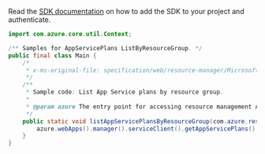 Read the [SDK documentation](https://github.com/Azure/azure-sdk-for-java/blob/azure-resourcemanager_2.12.0/sdk/resourcemanager/azure-resourcemanager/README.md) on how to add the SDK to your project and authenticate.

```java
import com.azure.core.util.Context;

/** Samples for AppServicePlans ListByResourceGroup. */
public final class Main {
    /*
     * x-ms-original-file: specification/web/resource-manager/Microsoft.Web/stable/2021-03-01/examples/ListAppServicePlansByResourceGroup.json
     */
    /**
     * Sample code: List App Service plans by resource group.
     *
     * @param azure The entry point for accessing resource management APIs in Azure.
     */
    public static void listAppServicePlansByResourceGroup(com.azure.resourcemanager.AzureResourceManager azure) {
        azure.webApps().manager().serviceClient().getAppServicePlans().listByResourceGroup("testrg123", Context.NONE);
    }
}
```

